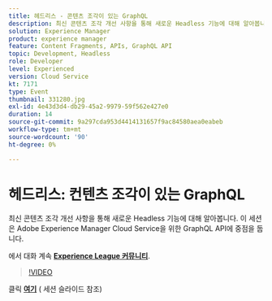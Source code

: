 ```yaml
---
title: 헤드리스 - 콘텐츠 조각이 있는 GraphQL
description: 최신 콘텐츠 조각 개선 사항을 통해 새로운 Headless 기능에 대해 알아봅니다. 이 세션은 Adobe Experience Manager Cloud Service을 위한 GraphQL API에 중점을 둡니다. 이 세션은 Adobe Developers Live 컨텐츠 이벤트의 일부로 전달되었습니다.
solution: Experience Manager
product: experience manager
feature: Content Fragments, APIs, GraphQL API
topic: Development, Headless
role: Developer
level: Experienced
version: Cloud Service
kt: 7171
type: Event
thumbnail: 331280.jpg
exl-id: 4e43d3d4-db29-45a2-9979-59f562e427e0
duration: 14
source-git-commit: 9a297cda953d4414131657f9ac84580aea0eabeb
workflow-type: tm+mt
source-wordcount: '90'
ht-degree: 0%

---
```


# 헤드리스: 컨텐츠 조각이 있는 GraphQL

최신 콘텐츠 조각 개선 사항을 통해 새로운 Headless 기능에 대해 알아봅니다. 이 세션은 Adobe Experience Manager Cloud Service을 위한 GraphQL API에 중점을 둡니다.

에서 대화 계속 **[Experience League 커뮤니티](https://adobe.ly/36Yd3v6)**.

>[!VIDEO](https://video.tv.adobe.com/v/331280/?quality=12&learn=on&hidetitle=true)

클릭 **[여기](/help/adobe-developers-live/assets/headless-graphql-content-fragments.pdf)** ( 세션 슬라이드 참조)
